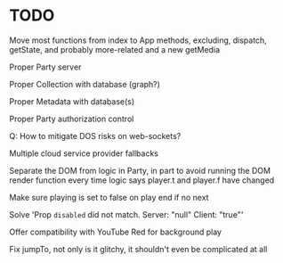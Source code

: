# TODO

Move most functions from index to App methods, excluding, dispatch, getState, and probably more-related and a new getMedia

Proper Party server

Proper Collection with database (graph?)

Proper Metadata with database(s)

Proper Party authorization control

Q: How to mitigate DOS risks on web-sockets?

Multiple cloud service provider fallbacks

Separate the DOM from logic in Party, in part to avoid running the DOM render function every time logic says player.t and player.f have changed

Make sure playing is set to false on play end if no next

Solve 'Prop `disabled` did not match. Server: "null" Client: "true"'

Offer compatibility with YouTube Red for background play

Fix jumpTo, not only is it glitchy, it shouldn't even be complicated at all
